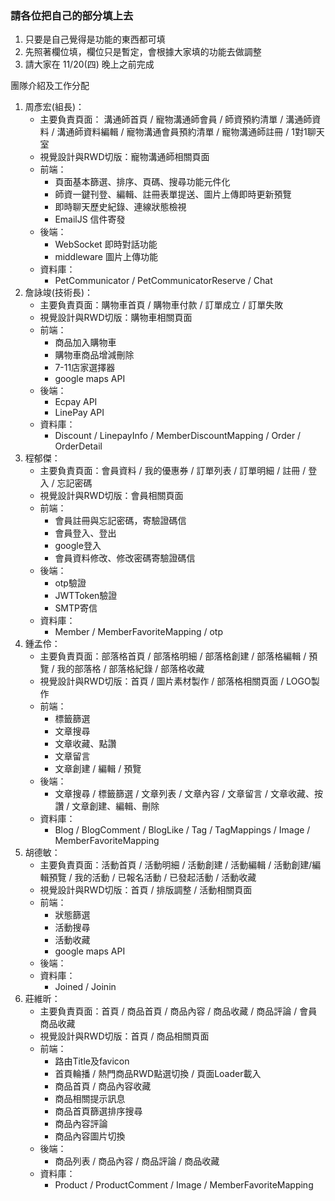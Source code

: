 ### 請各位把自己的部分填上去
1. 只要是自己覺得是功能的東西都可填
2. 先照著欄位填，欄位只是暫定，會根據大家填的功能去做調整
3. 請大家在 11/20(四) 晚上之前完成
   

團隊介紹及工作分配
1. 周彥宏(組長)：
    - 主要負責頁面： 溝通師首頁 / 寵物溝通師會員 / 師資預約清單 / 溝通師資料 / 溝通師資料編輯 / 寵物溝通會員預約清單 / 寵物溝通師註冊 / 1對1聊天室
    - 視覺設計與RWD切版：寵物溝通師相關頁面
    - 前端：
      - 頁面基本篩選、排序、頁碼、搜尋功能元件化
      - 師資一鍵刊登、編輯、註冊表單提送、圖片上傳即時更新預覽
      - 即時聊天歷史紀錄、連線狀態檢視
      - EmailJS 信件寄發
    - 後端：
      - WebSocket 即時對話功能
      - middleware 圖片上傳功能
    - 資料庫：
      - PetCommunicator / PetCommunicatorReserve / Chat
2. 詹詠竣(技術長)：
    - 主要負責頁面：購物車首頁 / 購物車付款 / 訂單成立 / 訂單失敗
    - 視覺設計與RWD切版：購物車相關頁面
    - 前端：
      - 商品加入購物車
      - 購物車商品增減刪除
      - 7-11店家選擇器
      - google maps API
    - 後端：
      - Ecpay API
      - LinePay API
    - 資料庫：
      - Discount / LinepayInfo / MemberDiscountMapping / Order / OrderDetail 
3. 程郁傑：
    - 主要負責頁面：會員資料 / 我的優惠券 / 訂單列表 / 訂單明細 / 註冊 / 登入 / 忘記密碼
    - 視覺設計與RWD切版：會員相關頁面
    - 前端：
      - 會員註冊與忘記密碼，寄驗證碼信
      - 會員登入、登出
      - google登入
      - 會員資料修改、修改密碼寄驗證碼信
    - 後端：
      - otp驗證
      - JWTToken驗證
      - SMTP寄信
    - 資料庫：
      - Member / MemberFavoriteMapping / otp
4. 鍾孟伶：
    - 主要負責頁面：部落格首頁 / 部落格明細 / 部落格創建 / 部落格編輯 / 預覽 / 我的部落格 / 部落格紀錄 / 部落格收藏
    - 視覺設計與RWD切版：首頁 / 圖片素材製作 / 部落格相關頁面 / LOGO製作
    - 前端：
      - 標籤篩選
      - 文章搜尋
      - 文章收藏、點讚
      - 文章留言
      - 文章創建 / 編輯 /  預覽
    - 後端：
      - 文章搜尋 / 標籤篩選 / 文章列表 / 文章內容 / 文章留言 / 文章收藏、按讚 / 文章創建、編輯、刪除
    - 資料庫：
      - Blog / BlogComment / BlogLike / Tag / TagMappings / Image / MemberFavoriteMapping
5. 胡德敏：
    - 主要負責頁面：活動首頁 / 活動明細 / 活動創建 / 活動編輯 / 活動創建/編輯預覽 / 我的活動 / 已報名活動 / 已發起活動 / 活動收藏
    - 視覺設計與RWD切版：首頁 / 排版調整 / 活動相關頁面 
    - 前端：
      - 狀態篩選
      - 活動搜尋
      - 活動收藏
      - google maps API
    - 後端：
    - 資料庫：
      - Joined / Joinin
6. 莊維昕：
    - 主要負責頁面：首頁 / 商品首頁 / 商品內容 / 商品收藏 / 商品評論 / 會員商品收藏
    - 視覺設計與RWD切版：首頁 / 商品相關頁面
    - 前端：
      - 路由Title及favicon
      - 首頁輪播 / 熱門商品RWD點選切換 / 頁面Loader載入
      - 商品首頁 / 商品內容收藏
      - 商品相關提示訊息
      - 商品首頁篩選排序搜尋
      - 商品內容評論
      - 商品內容圖片切換
    - 後端：
		- 商品列表 / 商品內容 / 商品評論 / 商品收藏
    - 資料庫：
      - Product / ProductComment / Image / MemberFavoriteMapping
